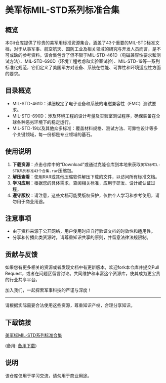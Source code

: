 # 美军标MIL-STD系列标准合集

## 概览

本Git仓库提供了珍贵的美军用标准资源集合，涵盖了43个重要的MIL-STD标准文档，对于从事军事、航空航天、国防工业及相关领域的研究与开发人员而言，是不可或缺的参考资料。该合集包含了但不限于MIL-STD-461D（电磁兼容性要求和测试方法）、MIL-STD-690D（环境工程考虑和实验室试验）、MIL-STD-19等一系列标准化规范，它们定义了美国军方对设备、系统在性能、可靠性和环境适应性方面的要求。

## 目录概览

- MIL-STD-461D：详细规定了电子设备和系统的电磁兼容性（EMC）测试要求。
- MIL-STD-690D：涉及环境工程的设计考量及实验室测试程序，确保装备在全球各种恶劣环境下的稳定运行。
- MIL-STD-19以及其他众多标准：覆盖材料规格、测试方法、可靠性设计等多个关键领域，每一份都是专业领域的基石。

## 使用说明

1. **下载资源**：点击仓库中的“Download”或通过克隆仓库到本地来获取`美军标MIL-STD系列标准43个合集.rar`压缩包。
2. **解压查看**：使用RAR或其他压缩软件解压下载的文件，以访问所有标准文档。
3. **学习应用**：根据您的具体需求，查阅相关标准，应用于研发、设计或认证过程。
4. **遵守版权**：请注意，这些文档可能受版权保护，仅供个人学习和参考使用，请勿用于商业用途。

## 注意事项

- 由于资料来源于公开网络，用户使用时应自行验证文档的时效性和适用性。
- 分享和传播此类资源时，请尊重知识共享的原则，并留意法律法规限制。

## 贡献与反馈

如果您有更多相关的资源或者发现文档中有更新版本，欢迎fork本仓库并提交Pull Request，或者在问题区留言讨论。共同维护和丰富这个资源库，使其成为更宝贵的行业共享平台。

加入我们，一起探索军事科技的严谨与深度！

---

请根据实际需要合法使用这些资源，尊重知识产权，合理分享知识。

## 下载链接
[美军标MIL-STD系列标准合集](https://pan.quark.cn/s/023b704a29cf) 

(备用: [备用下载](https://pan.baidu.com/s/13VxpW34Uww9v9hdukoBZjw?pwd=1234))

## 说明

该仓库仅用于学习交流，请勿用于商业用途。
